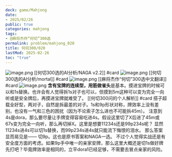 ```yaml
---
deck: game/Mahjong
date:
- 2025/02/26
public: true
categories: mahjong
tags:
- @麻将杰作“何切”300选
permalink: problem/mahjong_020
title: 何切300/020
lastMod: 2025-02-26
toc: "true"
---
```


![image.png](/assets/image_1740530627588_0.png)
[[何切300选的AI分析/NAGA v2.2]] #card
![image.png](/assets/image_1740530634594_0.png)
[[何切300选的AI分析/mortal]] #card
![image.png](/assets/image_1740530641646_0.png)
[[麻将杰作“何切”300选中文翻译]] #card
![image.png](/assets/image_1740530651824_0.png)
**含有宝牌的连续型，用筋做雀头**是基本。摸进宝牌的时候可以和1s替换。也许会有人觉得拆1s对子也可以，但摸到5m这种可以变为完全一向听或是安全牌后，再摸进宝牌就难受了。
[[何切300问的个人解析]] #card
搭子超载全好型，两对子，自然是拆最差的对子。1s和9p形状对称，牌效率上没有差别，也没有一气和三色的困扰（因为不论索子怎么进也不可能拆45m）。
注意到4s是dora，那么要尽量让手牌变得容易吃进4s。假设这里切了X后进了45m或67s变为完全一向听，那么再切掉X。这里是想要11234s还是99p234s呢？
显然11234s进4s可以切1s替换，而99p234s进4s就只能流下悔恨的泪水。
那么答案显而易见是——
切9p。这也是原书答案和NAGA一选。 不过个人觉得实战还是有安全度方面的考虑。如果9p手中唯一的亲家安牌，那么这里大概还是切1s做好牌先打吧？毕竟牌效率是相同的，立平dora1已经足够，不需要去冒点亲家的风险。
